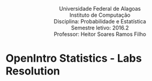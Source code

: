 <p align="center">
Universidade Federal de Alagoas</br>
Instituto de Computação</br>
Disciplina: Probabilidade e Estatística </br>
Semestre letivo: 2016.2</br>
Professor: Heitor Soares Ramos Filho</br>
</p>

# OpenIntro Statistics - Labs Resolution
